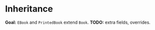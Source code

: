 # Inheritance

**Goal:** `EBook` and `PrintedBook` extend `Book`.
**TODO:** extra fields, overrides.
